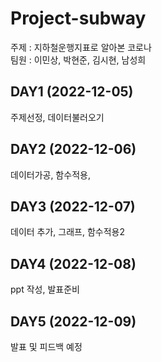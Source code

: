 # Project-subway

주제 : 지하철운행지표로 알아본 코로나 </br>
팀원 : 이민상, 박현준, 김시현, 남성희


## DAY1 (2022-12-05)
주제선정, 데이터불러오기


## DAY2 (2022-12-06)
데이터가공, 함수적용, 


## DAY3 (2022-12-07)
데이터 추가, 그래프, 함수적용2


## DAY4 (2022-12-08)
ppt 작성, 발표준비


## DAY5 (2022-12-09)
발표 및 피드백 예정
